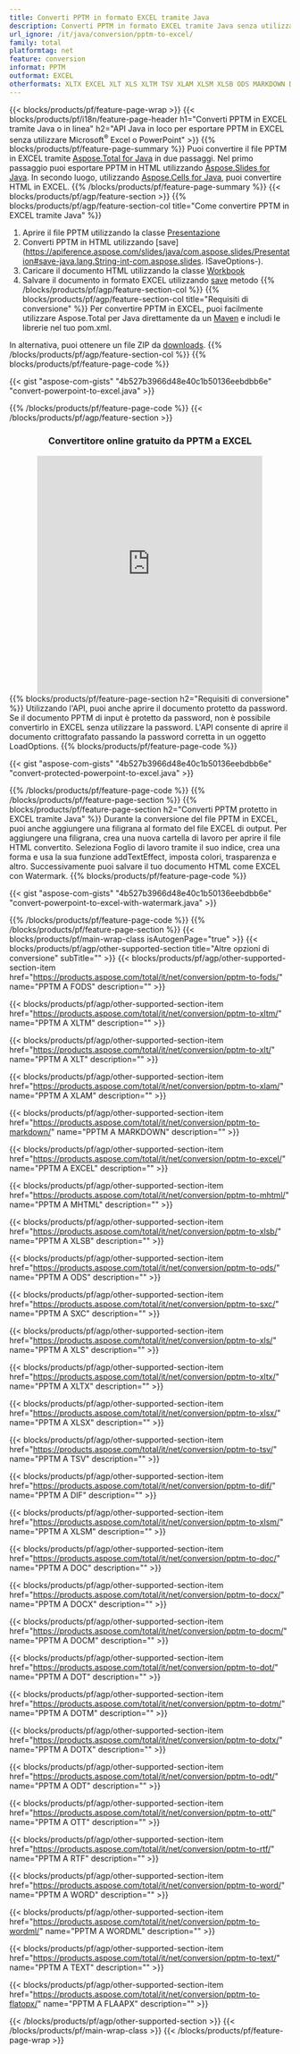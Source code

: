 ```yaml
---
title: Converti PPTM in formato EXCEL tramite Java
description: Converti PPTM in formato EXCEL tramite Java senza utilizzare Microsoft Excel o PowerPoint o in linea. Prova rapidamente il convertitore online gratuito da POT a CSV prima di integrare il codice. o con il convertitore online gratuito
url_ignore: /it/java/conversion/pptm-to-excel/
family: total
platformtag: net
feature: conversion
informat: PPTM
outformat: EXCEL
otherformats: XLTX EXCEL XLT XLS XLTM TSV XLAM XLSM XLSB ODS MARKDOWN DIF MHTML FODS SXC XLSX DOC DOCX DOCM DOT DOTM DOTX ODT OTT RTF WORD WORDML TEXT FLATOPX
---
```

{{< blocks/products/pf/feature-page-wrap >}}
{{< blocks/products/pf/i18n/feature-page-header h1="Converti PPTM in EXCEL tramite Java o in linea" h2="API Java in loco per esportare PPTM in EXCEL senza utilizzare Microsoft<sup>&reg;</sup> Excel o PowerPoint" >}}
{{% blocks/products/pf/feature-page-summary %}}
Puoi convertire il file PPTM in EXCEL tramite [Aspose.Total for Java](https://products.aspose.com/total/java/) in due passaggi. Nel primo passaggio puoi esportare PPTM in HTML utilizzando [Aspose.Slides for Java](https://products.aspose.com/slides/java/). In secondo luogo, utilizzando [Aspose.Cells for Java](https://products.aspose.com/cells/java/), puoi convertire HTML in EXCEL.
{{% /blocks/products/pf/feature-page-summary  %}}
{{< blocks/products/pf/agp/feature-section >}}
{{% blocks/products/pf/agp/feature-section-col title="Come convertire PPTM in EXCEL tramite Java" %}}
1. Aprire il file PPTM utilizzando la classe [Presentazione](https://apiference.aspose.com/slides/java/com.aspose.slides/Presentation)
2. Converti PPTM in HTML utilizzando [save](https://apiference.aspose.com/slides/java/com.aspose.slides/Presentation#save-java.lang.String-int-com.aspose.slides. ISaveOptions-).
3. Caricare il documento HTML utilizzando la classe [Workbook](https://apiference.aspose.com/cells/java/com.aspose.cells/Workbook)
4. Salvare il documento in formato EXCEL utilizzando [save](https://apiference.aspose.com/cells/java/com.aspose.cells/workbook#save(java.lang.String,%20com.aspose.cells.SaveOptions)) metodo
{{% /blocks/products/pf/agp/feature-section-col %}}
{{% blocks/products/pf/agp/feature-section-col title="Requisiti di conversione" %}}
Per convertire PPTM in EXCEL, puoi facilmente utilizzare Aspose.Total per Java direttamente da un [Maven](https://releases.aspose.com/total/java/) e includi le librerie nel tuo pom.xml.

In alternativa, puoi ottenere un file ZIP da [downloads](https://releases.aspose.com/total/java).
{{% /blocks/products/pf/agp/feature-section-col %}}
{{% blocks/products/pf/feature-page-code %}}

{{< gist "aspose-com-gists" "4b527b3966d48e40c1b50136eebdbb6e" "convert-powerpoint-to-excel.java" >}}


{{% /blocks/products/pf/feature-page-code %}}
{{< /blocks/products/pf/agp/feature-section >}}
<div class="container-fluid agp-content bg-white aboutfile box-1 vh100 section nopbtm">
<div class=container>
<div class=row>
<div class="demobox tc col-md-12 padding-0" align="center">

<h3>Convertitore online gratuito da PPTM a EXCEL</h3>

<iframe style="border: none; height: 426px;" scrolling="no" src="https://total-conversion-app-65z5r2lp.qa.k8s.dynabic.com/?to=xlsx&from=pptm" id="child-iframe" width="80%"></iframe>

</div></div>
</div></div>
{{% blocks/products/pf/feature-page-section  h2="Requisiti di conversione" %}}
Utilizzando l'API, puoi anche aprire il documento protetto da password. Se il documento PPTM di input è protetto da password, non è possibile convertirlo in EXCEL senza utilizzare la password. L'API consente di aprire il documento crittografato passando la password corretta in un oggetto LoadOptions.  
{{% blocks/products/pf/feature-page-code %}}

{{< gist "aspose-com-gists" "4b527b3966d48e40c1b50136eebdbb6e" "convert-protected-powerpoint-to-excel.java" >}}

{{% /blocks/products/pf/feature-page-code  %}}
{{% /blocks/products/pf/feature-page-section %}}
{{% blocks/products/pf/feature-page-section  h2="Converti PPTM protetto in EXCEL tramite Java" %}}
Durante la conversione del file PPTM in EXCEL, puoi anche aggiungere una filigrana al formato del file EXCEL di output. Per aggiungere una filigrana, crea una nuova cartella di lavoro per aprire il file HTML convertito. Seleziona Foglio di lavoro tramite il suo indice, crea una forma e usa la sua funzione addTextEffect, imposta colori, trasparenza e altro. Successivamente puoi salvare il tuo documento HTML come EXCEL con Watermark. 
{{% blocks/products/pf/feature-page-code %}}

{{< gist "aspose-com-gists" "4b527b3966d48e40c1b50136eebdbb6e" "convert-powerpoint-to-excel-with-watermark.java" >}}

{{% /blocks/products/pf/feature-page-code  %}}
{{% /blocks/products/pf/feature-page-section %}}
{{< blocks/products/pf/main-wrap-class isAutogenPage="true" >}}
{{< blocks/products/pf/agp/other-supported-section title="Altre opzioni di conversione" subTitle="" >}}
{{< blocks/products/pf/agp/other-supported-section-item href="https://products.aspose.com/total/it/net/conversion/pptm-to-fods/" name="PPTM A FODS" description="" >}}

{{< blocks/products/pf/agp/other-supported-section-item href="https://products.aspose.com/total/it/net/conversion/pptm-to-xltm/" name="PPTM A XLTM" description="" >}}

{{< blocks/products/pf/agp/other-supported-section-item href="https://products.aspose.com/total/it/net/conversion/pptm-to-xlt/" name="PPTM A XLT" description="" >}}

{{< blocks/products/pf/agp/other-supported-section-item href="https://products.aspose.com/total/it/net/conversion/pptm-to-xlam/" name="PPTM A XLAM" description="" >}}

{{< blocks/products/pf/agp/other-supported-section-item href="https://products.aspose.com/total/it/net/conversion/pptm-to-markdown/" name="PPTM A MARKDOWN" description="" >}}

{{< blocks/products/pf/agp/other-supported-section-item href="https://products.aspose.com/total/it/net/conversion/pptm-to-excel/" name="PPTM A EXCEL" description="" >}}

{{< blocks/products/pf/agp/other-supported-section-item href="https://products.aspose.com/total/it/net/conversion/pptm-to-mhtml/" name="PPTM A MHTML" description="" >}}

{{< blocks/products/pf/agp/other-supported-section-item href="https://products.aspose.com/total/it/net/conversion/pptm-to-xlsb/" name="PPTM A XLSB" description="" >}}

{{< blocks/products/pf/agp/other-supported-section-item href="https://products.aspose.com/total/it/net/conversion/pptm-to-ods/" name="PPTM A ODS" description="" >}}

{{< blocks/products/pf/agp/other-supported-section-item href="https://products.aspose.com/total/it/net/conversion/pptm-to-sxc/" name="PPTM A SXC" description="" >}}

{{< blocks/products/pf/agp/other-supported-section-item href="https://products.aspose.com/total/it/net/conversion/pptm-to-xls/" name="PPTM A XLS" description="" >}}

{{< blocks/products/pf/agp/other-supported-section-item href="https://products.aspose.com/total/it/net/conversion/pptm-to-xltx/" name="PPTM A XLTX" description="" >}}

{{< blocks/products/pf/agp/other-supported-section-item href="https://products.aspose.com/total/it/net/conversion/pptm-to-xlsx/" name="PPTM A XLSX" description="" >}}

{{< blocks/products/pf/agp/other-supported-section-item href="https://products.aspose.com/total/it/net/conversion/pptm-to-tsv/" name="PPTM A TSV" description="" >}}

{{< blocks/products/pf/agp/other-supported-section-item href="https://products.aspose.com/total/it/net/conversion/pptm-to-dif/" name="PPTM A DIF" description="" >}}

{{< blocks/products/pf/agp/other-supported-section-item href="https://products.aspose.com/total/it/net/conversion/pptm-to-xlsm/" name="PPTM A XLSM" description="" >}}

{{< blocks/products/pf/agp/other-supported-section-item href="https://products.aspose.com/total/it/net/conversion/pptm-to-doc/" name="PPTM A DOC" description="" >}}

{{< blocks/products/pf/agp/other-supported-section-item href="https://products.aspose.com/total/it/net/conversion/pptm-to-docx/" name="PPTM A DOCX" description="" >}}

{{< blocks/products/pf/agp/other-supported-section-item href="https://products.aspose.com/total/it/net/conversion/pptm-to-docm/" name="PPTM A DOCM" description="" >}}

{{< blocks/products/pf/agp/other-supported-section-item href="https://products.aspose.com/total/it/net/conversion/pptm-to-dot/" name="PPTM A DOT" description="" >}}

{{< blocks/products/pf/agp/other-supported-section-item href="https://products.aspose.com/total/it/net/conversion/pptm-to-dotm/" name="PPTM A DOTM" description="" >}}

{{< blocks/products/pf/agp/other-supported-section-item href="https://products.aspose.com/total/it/net/conversion/pptm-to-dotx/" name="PPTM A DOTX" description="" >}}

{{< blocks/products/pf/agp/other-supported-section-item href="https://products.aspose.com/total/it/net/conversion/pptm-to-odt/" name="PPTM A ODT" description="" >}}

{{< blocks/products/pf/agp/other-supported-section-item href="https://products.aspose.com/total/it/net/conversion/pptm-to-ott/" name="PPTM A OTT" description="" >}}

{{< blocks/products/pf/agp/other-supported-section-item href="https://products.aspose.com/total/it/net/conversion/pptm-to-rtf/" name="PPTM A RTF" description="" >}}

{{< blocks/products/pf/agp/other-supported-section-item href="https://products.aspose.com/total/it/net/conversion/pptm-to-word/" name="PPTM A WORD" description="" >}}

{{< blocks/products/pf/agp/other-supported-section-item href="https://products.aspose.com/total/it/net/conversion/pptm-to-wordml/" name="PPTM A WORDML" description="" >}}

{{< blocks/products/pf/agp/other-supported-section-item href="https://products.aspose.com/total/it/net/conversion/pptm-to-text/" name="PPTM A TEXT" description="" >}}

{{< blocks/products/pf/agp/other-supported-section-item href="https://products.aspose.com/total/it/net/conversion/pptm-to-flatopx/" name="PPTM A FLAAPX" description="" >}}


{{< /blocks/products/pf/agp/other-supported-section >}}
{{< /blocks/products/pf/main-wrap-class >}}
{{< /blocks/products/pf/feature-page-wrap >}}